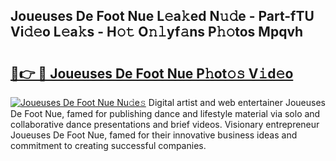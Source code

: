 ## Joueuses De Foot Nue L𝚎a𝚔ed N𝚞𝚍e - Part-fTU Vi𝚍𝚎o L𝚎a𝚔s - H𝚘𝚝 O𝚗𝚕yf𝚊ns P𝚑𝚘tos Mpqvh

# <h2><a href="http://kf30hrj.oniu.top/?m=Joueuses+De+Foot+Nue">🔗👉 🔴 Joueuses De Foot Nue P𝚑ot𝚘𝚜 V𝚒d𝚎o</a></h2>

[![Joueuses De Foot Nue Nu𝚍e𝚜](https://i.imgur.com/0qMVB7G.gif)](http://kf30hrj.oniu.top/?m=Joueuses+De+Foot+Nue)
Digital artist and web entertainer Joueuses De Foot Nue, famed for publishing dance and lifestyle material via solo and collaborative dance presentations and brief videos. Visionary entrepreneur Joueuses De Foot Nue, famed for their innovative business ideas and commitment to creating successful companies.  
